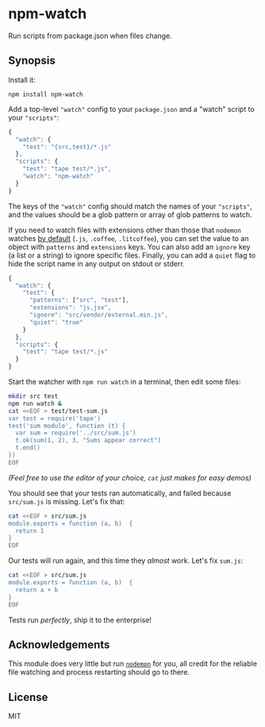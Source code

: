 # npm-watch

Run scripts from package.json when files change.

## Synopsis

Install it:

    npm install npm-watch

Add a top-level `"watch"` config to your `package.json` and a "watch" script to
your `"scripts"`:

```javascript
{
  "watch": {
    "test": "{src,test}/*.js"
  },
  "scripts": {
    "test": "tape test/*.js",
    "watch": "npm-watch"
  }
}
```

The keys of the `"watch"` config should match the names of your `"scripts"`, and
the values should be a glob pattern or array of glob patterns to watch.

If you need to watch files with extensions other than those that `nodemon` watches [by default](https://github.com/remy/nodemon#specifying-extension-watch-list) (`.js`, `.coffee`, `.litcoffee`), you can set the value to an object with `patterns` and `extensions` keys. You can also add an `ignore` key (a list or a string) to ignore specific files. Finally, you can add a `quiet` flag to hide the script name in any output on stdout or stderr.

```javascript
{
  "watch": {
    "test": {
      "patterns": ["src", "test"],
      "extensions": "js,jsx",
      "ignore": "src/vendor/external.min.js",
      "quiet": "true"
    }
  },
  "scripts": {
    "test": "tape test/*.js"
  }
}
```

Start the watcher with `npm run watch` in a terminal, then edit some files:

```bash
mkdir src test
npm run watch &
cat <<EOF > test/test-sum.js
var test = require('tape')
test('sum module', function (t) {
  var sum = require('../src/sum.js')
  t.ok(sum(1, 2), 3, "Sums appear correct")
  t.end()
})
EOF
```

_(Feel free to use the editor of your choice, `cat` just makes for easy demos)_

You should see that your tests ran automatically, and failed because `src/sum.js`
is missing. Let's fix that:

```bash
cat <<EOF > src/sum.js
module.exports = function (a, b)  {
  return 1
}
EOF
```

Our tests will run again, and this time they *almost* work. Let's fix `sum.js`:

```bash
cat <<EOF > src/sum.js
module.exports = function (a, b)  {
  return a + b
}
EOF
```

Tests run *perfectly*, ship it to the enterprise!

## Acknowledgements

This module does very little but run [`nodemon`](http://npm.im/nodemon) for you, all
credit for the reliable file watching and process restarting should go to there.

## License

MIT
